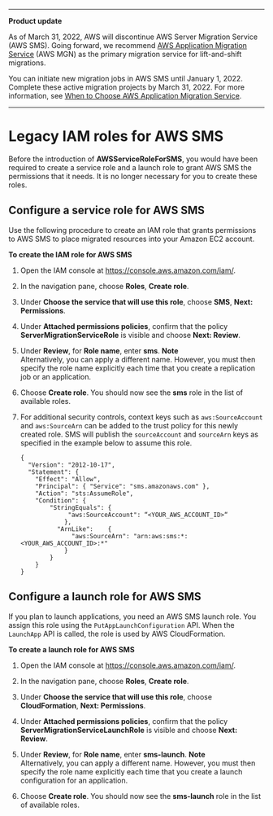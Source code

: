 --------

**Product update**

As of March 31, 2022, AWS will discontinue AWS Server Migration Service \(AWS SMS\)\. Going forward, we recommend [AWS Application Migration Service](http://aws.amazon.com/application-migration-service) \(AWS MGN\) as the primary migration service for lift\-and\-shift migrations\.

You can initiate new migration jobs in AWS SMS until January 1, 2022\. Complete these active migration projects by March 31, 2022\. For more information, see [When to Choose AWS Application Migration Service](http://aws.amazon.com/application-migration-service/when-to-choose-aws-mgn/)\.

--------

# Legacy IAM roles for AWS SMS<a name="sms-legacy-iam-roles"></a>

Before the introduction of **AWSServiceRoleForSMS**, you would have been required to create a service role and a launch role to grant AWS SMS the permissions that it needs\. It is no longer necessary for you to create these roles\.

## Configure a service role for AWS SMS<a name="service-role"></a>

Use the following procedure to create an IAM role that grants permissions to AWS SMS to place migrated resources into your Amazon EC2 account\.

**To create the IAM role for AWS SMS**

1. Open the IAM console at [https://console\.aws\.amazon\.com/iam/](https://console.aws.amazon.com/iam/)\.

1. In the navigation pane, choose **Roles**, **Create role**\.

1. Under **Choose the service that will use this role**, choose **SMS**, **Next: Permissions**\. 

1. Under **Attached permissions policies**, confirm that the policy **ServerMigrationServiceRole** is visible and choose **Next: Review**\.

1. Under **Review**, for **Role name**, enter **sms**\.
**Note**  
Alternatively, you can apply a different name\. However, you must then specify the role name explicitly each time that you create a replication job or an application\.

1. Choose **Create role**\. You should now see the **sms** role in the list of available roles\.

1. For additional security controls, context keys such as `aws:SourceAccount` and `aws:SourceArn` can be added to the trust policy for this newly created role\. SMS will publish the `sourceAccount` and `sourceArn` keys as specified in the example below to assume this role\. 

   ```
   {
     "Version": "2012-10-17",
     "Statement": {
       "Effect": "Allow",
       "Principal": { "Service": "sms.amazonaws.com" },
       "Action": "sts:AssumeRole",
       "Condition": {
           "StringEquals": {
                "aws:SourceAccount": “<YOUR_AWS_ACCOUNT_ID>“
               },
             "ArnLike":    {
                 "aws:SourceArn": "arn:aws:sms:*:<YOUR_AWS_ACCOUNT_ID>:*"
               }
           }
       }
   }
   ```

## Configure a launch role for AWS SMS<a name="sms-launch-role"></a>

If you plan to launch applications, you need an AWS SMS launch role\. You assign this role using the `PutAppLaunchConfiguration` API\. When the `LaunchApp` API is called, the role is used by AWS CloudFormation\. 

**To create a launch role for AWS SMS**

1. Open the IAM console at [https://console\.aws\.amazon\.com/iam/](https://console.aws.amazon.com/iam/)\.

1. In the navigation pane, choose **Roles**, **Create role**\.

1. Under **Choose the service that will use this role**, choose **CloudFormation**, **Next: Permissions**\. 

1. Under **Attached permissions policies**, confirm that the policy **ServerMigrationServiceLaunchRole** is visible and choose **Next: Review**\.

1. Under **Review**, for **Role name**, enter **sms\-launch**\. 
**Note**  
Alternatively, you can apply a different name\. However, you must then specify the role name explicitly each time that you create a launch configuration for an application\.

1. Choose **Create role**\. You should now see the **sms\-launch** role in the list of available roles\.